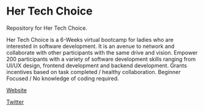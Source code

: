 # Her Tech Choice
Repository for Her Tech Choice.

Her Tech Choice is a 6-Weeks virtual bootcamp for ladies who are interested in software development. It is an avenue to network and collaborate with other participants with the same drive and vision. Empower 200 participants with a variety of software development skills ranging from UI/UX design, frontend development and backend development. Grants incentives based on task completed / healthy collaboration. Beginner Focused / No knowledge of coding required.

[Website](https://hertechchoice.com/)

[Twitter](https://twitter.com/HerTechChoice)
